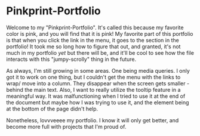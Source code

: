 # Pinkprint-Portfolio

Welcome to my "Pinkprint-Portfolio". It's called this because my favorite color is pink, and you will find that it is pink! 
My favorite part of this portfolio is that when you click the link in the menu, it goes to the section in the portfolio!
It took me so long how to figure that out, and granted, it's not much in my portfolio _yet_ but there will be, and it'll be cool to see how the file
  interacts with this "jumpy-scrolly" thing in the future.

As always, I'm still growing in some areas. One being media queries. I only got it to work on one thing, but I couldn't get the menu with the links
to wrap/ move into a column. They disappear when the screen gets smaller - behind the main text. Also, I want to really utilize the tooltip feature in a 
meaningful way. It was malfunctioning when I tried to use it at the end of the document but maybe how I was trying to use it, and the element being at the
bottom of the page didn't help.

Nonetheless, lovvveeee my portfolio. I know it will only get better, and become more full with projects that I'm proud of.
